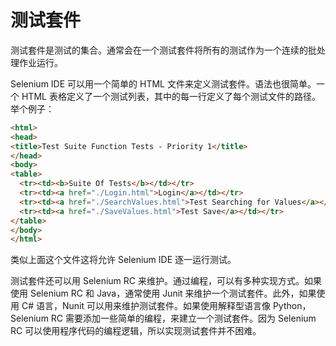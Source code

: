 # 测试套件

测试套件是测试的集合。通常会在一个测试套件将所有的测试作为一个连续的批处理作业运行。
  
Selenium IDE 可以用一个简单的 HTML 文件来定义测试套件。语法也很简单。一个 HTML 表格定义了一个测试列表，其中的每一行定义了每个测试文件的路径。举个例子：
  
```html
<html>
<head>
<title>Test Suite Function Tests - Priority 1</title>
</head>
<body>
<table>
  <tr><td><b>Suite Of Tests</b></td></tr>
  <tr><td><a href="./Login.html">Login</a></td></tr>
  <tr><td><a href="./SearchValues.html">Test Searching for Values</a></td></tr>
  <tr><td><a href="./SaveValues.html">Test Save</a></td></tr>
</table>
</body>
</html>
```

类似上面这个文件这将允许 Selenium IDE 逐一运行测试。 
  
测试套件还可以用 Selenium RC 来维护。通过编程，可以有多种实现方式。如果使用 Selenium RC 和 Java，通常使用 Junit 来维护一个测试套件。此外，如果使用 C# 语言，Nunit 可以用来维护测试套件。如果使用解释型语言像 Python，Selenium RC 需要添加一些简单的编程，来建立一个测试套件。因为 Selenium RC 可以使用程序代码的编程逻辑，所以实现测试套件并不困难。
